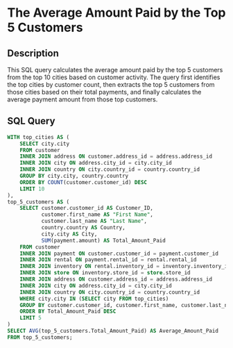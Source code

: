 # The Average Amount Paid by the Top 5 Customers

## Description

This SQL query calculates the average amount paid by the top 5 customers from the top 10 cities based on customer activity. The query first identifies the top cities by customer count, then extracts the top 5 customers from those cities based on their total payments, and finally calculates the average payment amount from those top customers.

## SQL Query

```sql
WITH top_cities AS (
    SELECT city.city
    FROM customer
    INNER JOIN address ON customer.address_id = address.address_id
    INNER JOIN city ON address.city_id = city.city_id
    INNER JOIN country ON city.country_id = country.country_id
    GROUP BY city.city, country.country
    ORDER BY COUNT(customer.customer_id) DESC
    LIMIT 10
),
top_5_customers AS (
    SELECT customer.customer_id AS Customer_ID, 
           customer.first_name AS "First Name", 
           customer.last_name AS "Last Name", 
           country.country AS Country, 
           city.city AS City, 
           SUM(payment.amount) AS Total_Amount_Paid
    FROM customer
    INNER JOIN payment ON customer.customer_id = payment.customer_id
    INNER JOIN rental ON payment.rental_id = rental.rental_id
    INNER JOIN inventory ON rental.inventory_id = inventory.inventory_id
    INNER JOIN store ON inventory.store_id = store.store_id
    INNER JOIN address ON customer.address_id = address.address_id
    INNER JOIN city ON address.city_id = city.city_id
    INNER JOIN country ON city.country_id = country.country_id
    WHERE city.city IN (SELECT city FROM top_cities)
    GROUP BY customer.customer_id, customer.first_name, customer.last_name, country.country, city.city
    ORDER BY Total_Amount_Paid DESC
    LIMIT 5
)
SELECT AVG(top_5_customers.Total_Amount_Paid) AS Average_Amount_Paid
FROM top_5_customers;
```
